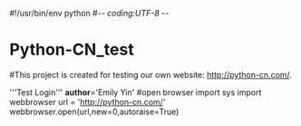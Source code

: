#!/usr/bin/env python
#-*- coding:UTF-8 -*-


# Python-CN_test
#This project is created for testing our own website: http://python-cn.com/.

'''Test Login'''
__author__='Emily Yin'
#open browser
import sys
import webbrowser
url = 'http://python-cn.com/'
webbrowser.open(url,new=0,autoraise=True)


